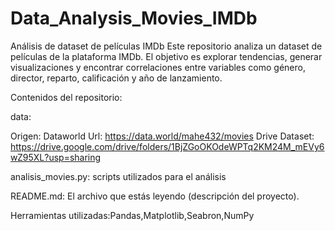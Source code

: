 # Data_Analysis_Movies_IMDb

Análisis de dataset de películas IMDb
Este repositorio analiza un dataset de películas de la plataforma IMDb. El objetivo es explorar tendencias, generar visualizaciones y encontrar correlaciones entre variables como género, director, reparto, calificación y año de lanzamiento.

Contenidos del repositorio:

data:

  Origen: Dataworld Url: https://data.world/mahe432/movies
  Drive Dataset: https://drive.google.com/drive/folders/1BjZGoOKOdeWPTq2KM24M_mEVy6wZ95XL?usp=sharing

analisis_movies.py: scripts utilizados para el análisis 

README.md: El archivo que estás leyendo (descripción del proyecto).

Herramientas utilizadas:Pandas,Matplotlib,Seabron,NumPy


